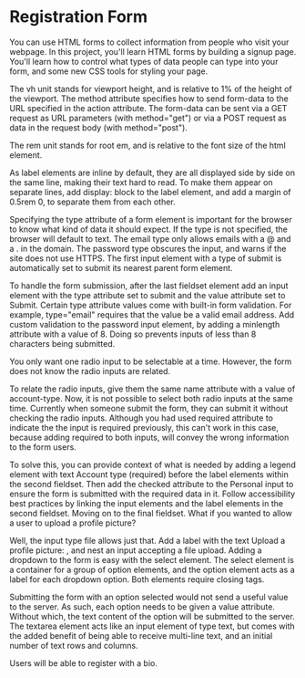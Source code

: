 # Registration Form

You can use HTML forms to collect information from people who visit your webpage.
In this project, you'll learn HTML forms by building a signup page. You'll learn how to control what types of data people can type into your form, and some new CSS tools for styling your page.

The vh unit stands for viewport height, and is relative to 1% of the height of the viewport.
The method attribute specifies how to send form-data to the URL specified in the action attribute. The form-data can be sent via a GET request as URL parameters (with method="get") or via a POST request as data in the request body (with method="post").

The rem unit stands for root em, and is relative to the font size of the html element.

As label elements are inline by default, they are all displayed side by side on the same line, making their text hard to read. To make them appear on separate lines, add display: block to the label element, and add a margin of 0.5rem 0, to separate them from each other.

Specifying the type attribute of a form element is important for the browser to know what kind of data it should expect. If the type is not specified, the browser will default to text.
The email type only allows emails with a @ and a . in the domain. The password type obscures the input, and warns if the site does not use HTTPS.
The first input element with a type of submit is automatically set to submit its nearest parent form element.

To handle the form submission, after the last fieldset element add an input element with the type attribute set to submit and the value attribute set to Submit.
Certain type attribute values come with built-in form validation. For example, type="email" requires that the value be a valid email address.
Add custom validation to the password input element, by adding a minlength attribute with a value of 8. Doing so prevents inputs of less than 8 characters being submitted.

You only want one radio input to be selectable at a time. However, the form does not know the radio inputs are related.

To relate the radio inputs, give them the same name attribute with a value of account-type. Now, it is not possible to select both radio inputs at the same time.
Currently when someone submit the form, they can submit it without checking the radio inputs. Although you had used required attribute to indicate the the input is required previously, this can't work in this case, because adding required to both inputs, will convey the wrong information to the form users.

To solve this, you can provide context of what is needed by adding a legend element with text Account type (required) before the label elements within the second fieldset. Then add the checked attribute to the Personal input to ensure the form is submitted with the required data in it.
Follow accessibility best practices by linking the input elements and the label elements in the second fieldset.
Moving on to the final fieldset. What if you wanted to allow a user to upload a profile picture?

Well, the input type file allows just that. Add a label with the text Upload a profile picture: , and nest an input accepting a file upload.
Adding a dropdown to the form is easy with the select element. The select element is a container for a group of option elements, and the option element acts as a label for each dropdown option. Both elements require closing tags.

Submitting the form with an option selected would not send a useful value to the server. As such, each option needs to be given a value attribute. Without which, the text content of the option will be submitted to the server.
The textarea element acts like an input element of type text, but comes with the added benefit of being able to receive multi-line text, and an initial number of text rows and columns.

Users will be able to register with a bio.